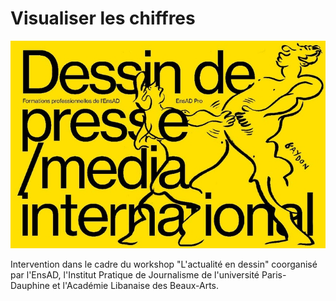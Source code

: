 # Visualiser les chiffres

![](dessindepresse.jpg)

Intervention dans le cadre du workshop "L'actualité en dessin" coorganisé par l'EnsAD, l'Institut Pratique de Journalisme de l'université Paris-Dauphine et l'Académie Libanaise des Beaux-Arts.